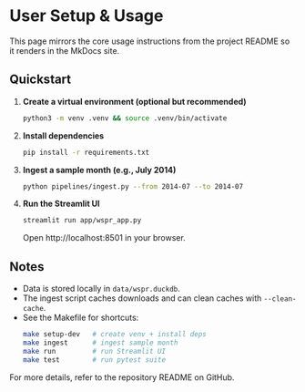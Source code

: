 # User Setup & Usage

This page mirrors the core usage instructions from the project README so it renders in the MkDocs site.

## Quickstart

1. **Create a virtual environment (optional but recommended)**
   ```bash
   python3 -m venv .venv && source .venv/bin/activate
   ```

2. **Install dependencies**
   ```bash
   pip install -r requirements.txt
   ```

3. **Ingest a sample month (e.g., July 2014)**
   ```bash
   python pipelines/ingest.py --from 2014-07 --to 2014-07
   ```

4. **Run the Streamlit UI**
   ```bash
   streamlit run app/wspr_app.py
   ```
   Open http://localhost:8501 in your browser.

## Notes

- Data is stored locally in `data/wspr.duckdb`.
- The ingest script caches downloads and can clean caches with `--clean-cache`.
- See the Makefile for shortcuts:
  ```bash
  make setup-dev   # create venv + install deps
  make ingest      # ingest sample month
  make run         # run Streamlit UI
  make test        # run pytest suite
  ```

For more details, refer to the repository README on GitHub.
